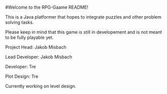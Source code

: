 #Welcome to the RPG-Gaame README!

This is a Java platformer that hopes to integrate puzzles and other problem solving tasks.

Please keep in mind that this game is still in developement and is not meant to be fully playable yet.

Project Head: Jakob Misbach

Lead Developer: Jakob Misbach

Developer: Tre

Plot Design: Tre

Currently working on level design. 
